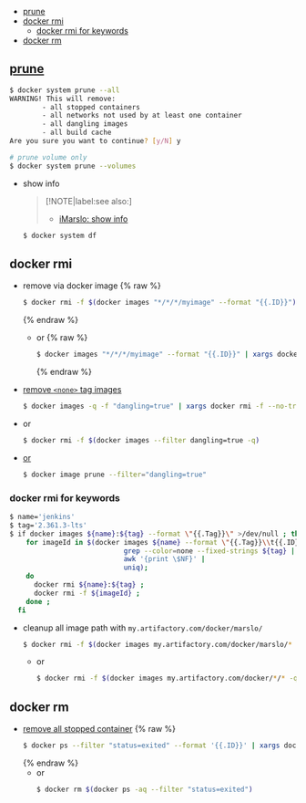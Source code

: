 <!-- START doctoc generated TOC please keep comment here to allow auto update -->
<!-- DON'T EDIT THIS SECTION, INSTEAD RE-RUN doctoc TO UPDATE -->

- [prune](#prune)
- [docker rmi](#docker-rmi)
  - [docker rmi for keywords](#docker-rmi-for-keywords)
- [docker rm](#docker-rm)

<!-- END doctoc generated TOC please keep comment here to allow auto update -->


## [prune](https://docs.docker.com/engine/reference/commandline/system_prune/)
```bash
$ docker system prune --all
WARNING! This will remove:
        - all stopped containers
        - all networks not used by at least one container
        - all dangling images
        - all build cache
Are you sure you want to continue? [y/N] y

# prune volume only
$ docker system prune --volumes
```

- show info

  > [!NOTE|label:see also:]
  > - [iMarslo: show info](./show.html#docker-system)

  ```bash
  $ docker system df
  ```

## docker rmi
- remove via docker image
  {% raw %}
  ```bash
  $ docker rmi -f $(docker images "*/*/*/myimage" --format "{{.ID}}")
  ```
  {% endraw %}

  - or
    {% raw %}
    ```bash
    $ docker images "*/*/*/myimage" --format "{{.ID}}" | xargs docker rmi -f
    ```
    {% endraw %}

- [remove `<none>` tag images](https://stackoverflow.com/a/33913711/2940319)
  ```bash
  $ docker images -q -f "dangling=true" | xargs docker rmi -f --no-trunc
  ```

- or
  ```bash
  $ docker rmi -f $(docker images --filter dangling=true -q)
  ```

- [or](https://stackoverflow.com/a/59933159/2940319)
  ```bash
  $ docker image prune --filter="dangling=true"
  ```

### docker rmi for keywords
```bash
$ name='jenkins'
$ tag='2.361.3-lts'
$ if docker images ${name}:${tag} --format \"{{.Tag}}\" >/dev/null ; then
    for imageId in $(docker images ${name} --format \"{{.Tag}}\\t{{.ID}}\" |
                            grep --color=none --fixed-strings ${tag} |
                            awk '{print \$NF}' |
                            uniq);
    do
      docker rmi ${name}:${tag} ;
      docker rmi -f ${imageId} ;
    done ;
  fi
```

- cleanup all image path with `my.artifactory.com/docker/marslo/`
  ```bash
  $ docker rmi -f $(docker images my.artifactory.com/docker/marslo/* -q)
  ```
  - or
    ```bash
    $ docker rmi -f $(docker images my.artifactory.com/docker/*/* -q)
    ```

## docker rm
- [remove all stopped container](https://stackoverflow.com/a/61866643/2940319)
  {% raw %}
  ```bash
  $ docker ps --filter "status=exited" --format '{{.ID}}' | xargs docker rm -f
  ```
  {% endraw %}
  - or
    ```bash
    $ docker rm $(docker ps -aq --filter "status=exited")
    ```
